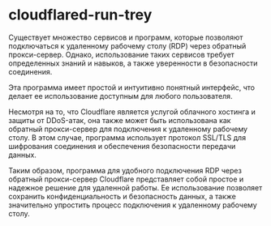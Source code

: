 # cloudflared-run-trey
Существует множество сервисов и программ, которые позволяют подключаться к удаленному рабочему столу (RDP) через обратный прокси-сервер. Однако, использование таких сервисов требует определенных знаний и навыков, а также уверенности в безопасности соединения.

Эта программа имеет простой и интуитивно понятный интерфейс, что делает ее использование доступным для любого пользователя.

Несмотря на то, что Cloudflare является услугой облачного хостинга и защиты от DDoS-атак, она также может быть использована как обратный прокси-сервер для подключения к удаленному рабочему столу. В этом случае, программа использует протокол SSL/TLS для шифрования соединения и обеспечения безопасности передачи данных.

Таким образом, программа для удобного подключения RDP через обратный прокси-сервер Cloudflare представляет собой простое и надежное решение для удаленной работы. Ее использование позволяет сохранить конфиденциальность и безопасность данных, а также значительно упростить процесс подключения к удаленному рабочему столу.
